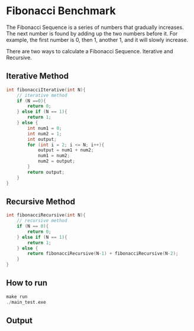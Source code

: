 # Fibonacci Benchmark

The Fibonacci Sequence is a series of numbers that gradually increases. The next number is found by adding up the two numbers before it. For example, the first number is 0, then 1, another 1, and it will slowly increase.

There are two ways to calculate a Fibonacci Sequence. Iterative and Recursive.

## Iterative Method
```c
int fibonacciIterative(int N){
    // iterative method
    if (N ==0){
        return 0;
    } else if (N == 1){
        return 1;
    } else {
        int num1 = 0;
        int num2 = 1;
        int output;
        for (int i = 2; i <= N; i++){
            output = num1 + num2;
            num1 = num2;
            num2 = output;
        }
        return output;
    }
}
```

## Recursive Method
```c
int fibonacciRecursive(int N){
    // recursive method
    if (N == 0){
        return 0;
    } else if (N == 1){
        return 1;
    } else {
        return fibonacciRecursive(N-1) + fibonacciRecursive(N-2);
    }
}
```

## How to run
```c
make run
./main_test.exe
```

## Output
